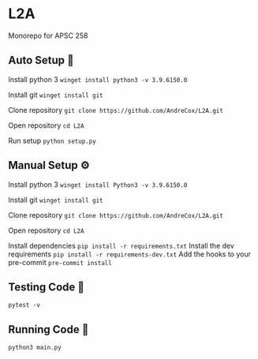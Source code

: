 # L2A

Monorepo for APSC 258

## Auto Setup 🤖

Install python 3
`winget install python3 -v 3.9.6150.0`

Install git
`winget install git`

Clone repository
`git clone https://github.com/AndreCox/L2A.git`

Open repository
`cd L2A`

Run setup
`python setup.py`

## Manual Setup ⚙️

Install python 3
`winget install Python3 -v 3.9.6150.0`

Install git
`winget install git`

Clone repository
`git clone https://github.com/AndreCox/L2A.git`

Open repository
`cd L2A`

Install dependencies
`pip install -r requirements.txt`
Install the dev requirements
`pip install -r requirements-dev.txt`
Add the hooks to your pre-commit
`pre-commit install`

## Testing Code 🧪
`pytest -v`

## Running Code 🚀

`python3 main.py`
